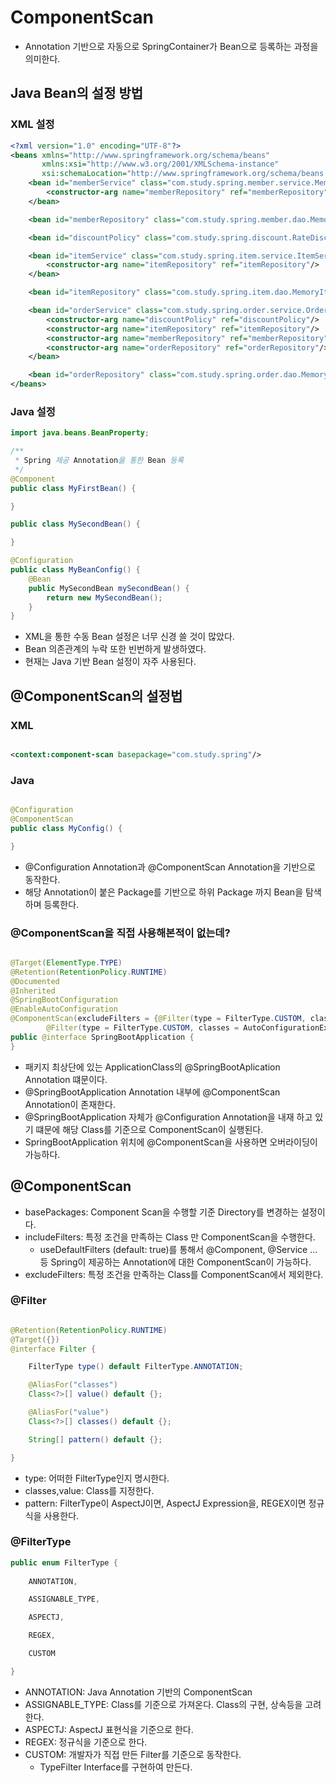 # ComponentScan

- Annotation 기반으로 자동으로 SpringContainer가 Bean으로 등록하는 과정을 의미한다.

## Java Bean의 설정 방법

### XML 설정

```xml
<?xml version="1.0" encoding="UTF-8"?>
<beans xmlns="http://www.springframework.org/schema/beans"
       xmlns:xsi="http://www.w3.org/2001/XMLSchema-instance"
       xsi:schemaLocation="http://www.springframework.org/schema/beans http://www.springframework.org/schema/beans/spring-beans.xsd">
    <bean id="memberService" class="com.study.spring.member.service.MemberServiceImpl">
        <constructor-arg name="memberRepository" ref="memberRepository"/>
    </bean>

    <bean id="memberRepository" class="com.study.spring.member.dao.MemoryMemberRepository"/>

    <bean id="discountPolicy" class="com.study.spring.discount.RateDiscountPolicy"/>

    <bean id="itemService" class="com.study.spring.item.service.ItemServiceImpl">
        <constructor-arg name="itemRepository" ref="itemRepository"/>
    </bean>

    <bean id="itemRepository" class="com.study.spring.item.dao.MemoryItemRepositoryImpl"/>

    <bean id="orderService" class="com.study.spring.order.service.OrderServiceImpl">
        <constructor-arg name="discountPolicy" ref="discountPolicy"/>
        <constructor-arg name="itemRepository" ref="itemRepository"/>
        <constructor-arg name="memberRepository" ref="memberRepository"/>
        <constructor-arg name="orderRepository" ref="orderRepository"/>
    </bean>

    <bean id="orderRepository" class="com.study.spring.order.dao.MemoryOrderRepositoryImpl"/>
</beans>
```

### Java 설정

```java
import java.beans.BeanProperty;

/**
 * Spring 제공 Annotation을 통한 Bean 등록
 */
@Component
public class MyFirstBean() {

}

public class MySecondBean() {

}

@Configuration
public class MyBeanConfig() {
    @Bean
    public MySecondBean mySecondBean() {
        return new MySecondBean();
    }
}
```

- XML을 통한 수동 Bean 설정은 너무 신경 쓸 것이 많았다.
- Bean 의존관계의 누락 또한 빈번하게 발생하였다.
- 현재는 Java 기반 Bean 설정이 자주 사용된다.

## @ComponentScan의 설정법

### XML

```xml

<context:component-scan basepackage="com.study.spring"/>
```

### Java

```java

@Configuration
@ComponentScan
public class MyConfig() {

}
```

- @Configuration Annotation과 @ComponentScan Annotation을 기반으로 동작한다.
- 해당 Annotation이 붙은 Package를 기반으로 하위 Package 까지 Bean을 탐색하며 등록한다.

### @ComponentScan을 직접 사용해본적이 없는데?

```java

@Target(ElementType.TYPE)
@Retention(RetentionPolicy.RUNTIME)
@Documented
@Inherited
@SpringBootConfiguration
@EnableAutoConfiguration
@ComponentScan(excludeFilters = {@Filter(type = FilterType.CUSTOM, classes = TypeExcludeFilter.class),
        @Filter(type = FilterType.CUSTOM, classes = AutoConfigurationExcludeFilter.class)})
public @interface SpringBootApplication {
}
```

- 패키지 최상단에 있는 ApplicationClass의 @SpringBootAplication Annotation 떄문이다.
- @SpringBootApplication Annotation 내부에 @ComponentScan Annotation이 존재한다.
- @SpringBootApplication 자체가 @Configuration Annotation을 내재 하고 있기 떄문에 해당 Class를 기준으로 ComponentScan이 실행된다.
- SpringBootApplication 위치에 @ComponentScan을 사용하면 오버라이딩이 가능하다.
## @ComponentScan
- basePackages: Component Scan을 수행할 기준 Directory를 변경하는 설정이다.
- includeFilters: 특정 조건을 만족하는 Class 만 ComponentScan을 수행한다.
    - useDefaultFilters (default: true)를 통해서 @Component, @Service ... 등 Spring이 제공하는 Annotation에 대한 ComponentScan이 가능하다.
- excludeFilters: 특정 조건을 만족하는 Class를 ComponentScan에서 제외한다.

### @Filter

```java

@Retention(RetentionPolicy.RUNTIME)
@Target({})
@interface Filter {

    FilterType type() default FilterType.ANNOTATION;

    @AliasFor("classes")
    Class<?>[] value() default {};

    @AliasFor("value")
    Class<?>[] classes() default {};

    String[] pattern() default {};

}
```

- type: 어떠한 FilterType인지 명시한다.
- classes,value: Class를 지정한다.
- pattern: FilterType이 AspectJ이면, AspectJ Expression을, REGEX이면 정규식을 사용한다.

### @FilterType

```java
public enum FilterType {
    
    ANNOTATION,

    ASSIGNABLE_TYPE,

    ASPECTJ,

    REGEX,

    CUSTOM

}

```
- ANNOTATION: Java Annotation 기반의 ComponentScan
- ASSIGNABLE_TYPE: Class를 기준으로 가져온다. Class의 구현, 상속등을 고려한다.
- ASPECTJ: AspectJ 표현식을 기준으로 한다.
- REGEX: 정규식을 기준으로 한다.
- CUSTOM: 개발자가 직접 만든 Filter를 기준으로 동작한다.
  - TypeFilter Interface를 구현하여 만든다.